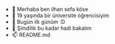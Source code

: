 - 👋 Merhaba ben ilhan sefa köse
- 👀 19 yaşında bir üniversite öğrencisiyim
- 🌱 Bugün ilk günüm :D
- 💞️ Şimdilik bu kadar hadi bakalım
- 📫 README.md

<!---
ilhansefakose/ilhansefakose is a ✨ special ✨ repository because its `README.md` (this file) appears on your GitHub profile.
You can click the Preview link to take a look at your changes.
--->
